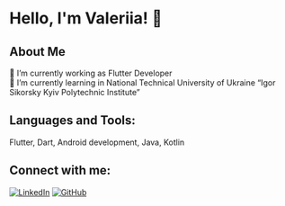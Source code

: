 # Hello, I'm Valeriia! 👋

## About Me
🔭 I’m currently working as Flutter Developer <br />
🌱 I’m currently learning in National Technical University of Ukraine “Igor Sikorsky Kyiv Polytechnic Institute”

## Languages and Tools:
Flutter, Dart, Android development, Java, Kotlin

## Connect with me:
[![LinkedIn][3.2]][3]
[![GitHub][6.2]][6]

<!-- Icons -->

[3.2]: https://upload.wikimedia.org/wikipedia/commons/thumb/8/81/LinkedIn_icon.svg/2048px-LinkedIn_icon.svg.png
[6.2]: https://cdn.iconscout.com/icon/free/png-256/free-github-brand-logo-47401.png?f=webp (GitHub icon without padding)

<!-- Links to your social media accounts -->

[3]: [https://www.linkedin.com/in/valeriia-radzivilo/](https://www.linkedin.com/in/valeriia-radzivilo/)
[6]: [https://github.com/valeriiaradzivilo](https://github.com/valeriiaradzivilo)
